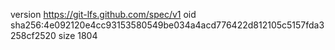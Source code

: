 version https://git-lfs.github.com/spec/v1
oid sha256:4e092120e4cc93153580549be034a4acd776422d812105c5157fda3258cf2520
size 1804
